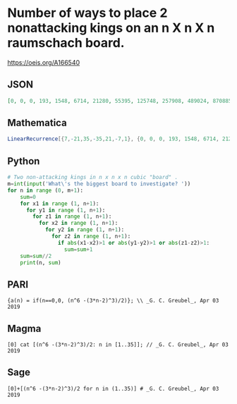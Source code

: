 # Number of ways to place 2 nonattacking kings on an n X n X n raumschach board\.
https://oeis.org/A166540
## JSON
```JSON
[0, 0, 0, 193, 1548, 6714, 21280, 55395, 125748, 257908, 489024, 870885, 1473340, 2388078, 3732768, 5655559, 8339940, 12009960, 16935808, 23439753, 31902444, 42769570, 56558880, 73867563, 95379988, 121875804, 154238400, 193463725, 240669468, 297104598, 364159264]
```
## Mathematica
```Mathematica
LinearRecurrence[{7,-21,35,-35,21,-7,1}, {0, 0, 0, 193, 1548, 6714, 21280, 55395}, 35] (* _G. C. Greubel_, May 16 2016; a(7) appended by _Georg Fischer_, Apr 03 2019 *)
```
## Python
```Python
# Two non-attacking kings in n x n x n cubic "board" .
m=int(input('What\'s the biggest board to investigate? '))
for n in range (0, m+1):
    sum=0
    for x1 in range (1, n+1):
      for y1 in range (1, n+1):
        for z1 in range (1, n+1):
          for x2 in range (1, n+1):
            for y2 in range (1, n+1):
              for z2 in range (1, n+1):
                if abs(x1-x2)>1 or abs(y1-y2)>1 or abs(z1-z2)>1:
                  sum=sum+1
    sum=sum//2
    print(n, sum)
```
## PARI
```PARI
{a(n) = if(n==0,0, (n^6 -(3*n-2)^3)/2)}; \\ _G. C. Greubel_, Apr 03 2019
```
## Magma
```Magma
[0] cat [(n^6 -(3*n-2)^3)/2: n in [1..35]]; // _G. C. Greubel_, Apr 03 2019
```
## Sage
```Sage
[0]+[(n^6 -(3*n-2)^3)/2 for n in (1..35)] # _G. C. Greubel_, Apr 03 2019
```
